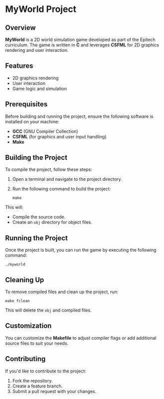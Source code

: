
# MyWorld Project

## Overview  
**MyWorld** is a 2D world simulation game developed as part of the Epitech curriculum. The game is written in **C** and leverages **CSFML** for 2D graphics rendering and user interaction.

## Features  
- 2D graphics rendering  
- User interaction  
- Game logic and simulation

## Prerequisites  
Before building and running the project, ensure the following software is installed on your machine:

- **GCC** (GNU Compiler Collection)  
- **CSFML** (for graphics and user input handling)  
- **Make**

## Building the Project  
To compile the project, follow these steps:

1. Open a terminal and navigate to the project directory.
2. Run the following command to build the project:

   `make`

This will:
- Compile the source code.
- Create an `obj` directory for object files.


## Running the Project  
Once the project is built, you can run the game by executing the following command:

   `./myworld`

## Cleaning Up  
To remove compiled files and clean up the project, run:

   `make fclean`

This will delete the `obj` and compiled files.

## Customization  
You can customize the **Makefile** to adjust compiler flags or add additional source files to suit your needs.

## Contributing  
If you'd like to contribute to the project:
1. Fork the repository.
2. Create a feature branch.
3. Submit a pull request with your changes.
